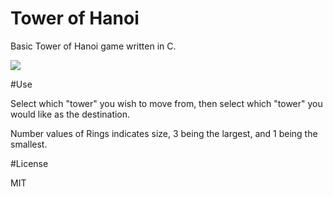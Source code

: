 Tower of Hanoi
==========

Basic Tower of Hanoi game written in C. 

![]("http://i.imgur.com/fRS9Mif.gifv")

#Use

Select which "tower" you wish to move from, then select which "tower" you would like as the destination.

Number values of Rings indicates size, 3 being the largest, and 1 being the smallest. 

#License

MIT
